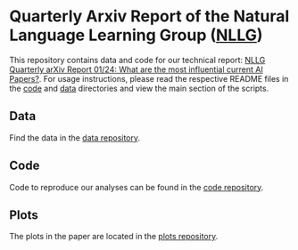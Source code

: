 # Quarterly Arxiv Report of the Natural Language Learning Group ([NLLG](https://nl2g.github.io/))

This repository contains data and code for our technical report: [NLLG Quarterly arXiv Report 01/24: What are the most influential current AI Papers?](https://papers.ssrn.com/sol3/papers.cfm?abstract_id=4896347). For usage instructions, please read the respective README files in the [code](code/) and [data](data/) directories and view the main section of the scripts.

## Data

Find the data in the [data repository](data/).

## Code

Code to reproduce our analyses can be found in the [code repository](code/).

## Plots

The plots in the paper are located in the [plots repository](plots/).
